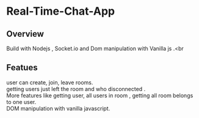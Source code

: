 # Real-Time-Chat-App

## Overview

Build with Nodejs , Socket.io and Dom manipulation with Vanilla js .<br

## Featues

user can create, join, leave rooms.<br>
getting users just left the room and who disconnected .<br>
More features like getting user, all users in room , getting all room belongs to one user.<br>
DOM manipulation with vanilla javascript.<br>
